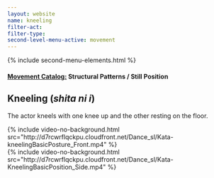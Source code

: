 ```yaml
---
layout: website
name: kneeling
filter-act:
filter-type:
second-level-menu-active: movement
---
```


{% include second-menu-elements.html %}

<main class="page-content">
  <div class="text-container">
    <h4><a href="/movement/">Movement Catalog:</a> Structural Patterns / Still Position</h4>
    <h2>Kneeling (<em>shita ni i</em>)</h2>
    <p>The actor kneels with one knee up and the other resting on the floor.</p>
  </div>



<div class="tabs-container">
  <div class="tabs-container__links">
    <div class="wrapper">
      <div id="tabs"></div>
    </div>
  </div>
  <div class="tabs-container__content">
    <div class="wrapper">
    <section id="tab-1" title="Front" class="tabbed-narrative">
      {% include video-no-background.html src="http://d7rcwrflqckpu.cloudfront.net/Dance_sl/Kata-kneelingBasicPosture_Front.mp4" %}
    </section>
    <section id="tab-2" title="Side" class="tabbed-narrative">
      {% include video-no-background.html src="http://d7rcwrflqckpu.cloudfront.net/Dance_sl/Kata-KneelingBasicPosition_Side.mp4" %}
    </section>
    </div>
  </div>
</div>
</main>
